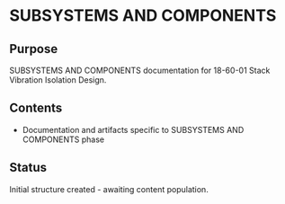 # SUBSYSTEMS AND COMPONENTS

## Purpose
SUBSYSTEMS AND COMPONENTS documentation for 18-60-01 Stack Vibration Isolation Design.

## Contents
- Documentation and artifacts specific to SUBSYSTEMS AND COMPONENTS phase

## Status
Initial structure created - awaiting content population.
